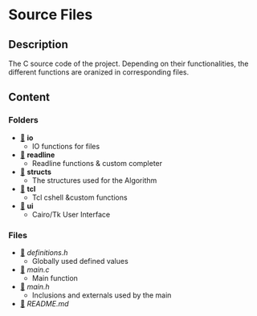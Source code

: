 # Source Files

## Description

The C source code of the project. Depending on their functionalities, the different functions are oranized in corresponding files.

## Content

### Folders

- [:open_file_folder:](https://github.com/nikolaskostakis/K-Nearest-Neighbours/tree/master/src/io)       __io__
  - IO functions for files
- [:open_file_folder:](https://github.com/nikolaskostakis/K-Nearest-Neighbours/tree/master/src/readline) __readline__
  - Readline functions & custom completer
- [:open_file_folder:](https://github.com/nikolaskostakis/K-Nearest-Neighbours/tree/master/src/structs)  __structs__
  - The structures used for the Algorithm
- [:open_file_folder:](https://github.com/nikolaskostakis/K-Nearest-Neighbours/tree/master/src/tcl)      __tcl__
  - Tcl cshell &custom functions
- [:open_file_folder:](https://github.com/nikolaskostakis/K-Nearest-Neighbours/tree/master/src/ui)       __ui__
  - Cairo/Tk User Interface

### Files

- [:scroll:](https://github.com/nikolaskostakis/K-Nearest-Neighbours/tree/master/src/definitions.h) _definitions.h_
  - Globally used defined values
- [:scroll:](https://github.com/nikolaskostakis/K-Nearest-Neighbours/tree/master/src/main.c)        _main.c_
  - Main function
- [:scroll:](https://github.com/nikolaskostakis/K-Nearest-Neighbours/tree/master/src/main.h)        _main.h_
  - Inclusions and externals used by the main
- [:scroll:](https://github.com/nikolaskostakis/K-Nearest-Neighbours/tree/master/src/README.md)     _README.md_